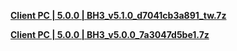 **[Client PC | 5.0.0 | BH3_v5.1.0_d7041cb3a891_tw.7z ](https://download-sea.mihoyo.com/download/os/BH3_v5.0.0_7646b209a1b_tw.7z)**

**[Client PC | 5.0.0 | BH3_v5.0.0_7a3047d5be1.7z ](https://bundle.bh3.com/public/PC/BH3_v5.0.0_7a3047d5be1.7z)**